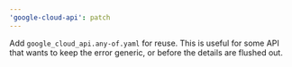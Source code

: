 ```yaml
---
'google-cloud-api': patch
---
```


Add `google_cloud_api.any-of.yaml` for reuse.
This is useful for some API that wants to keep the error generic,
or before the details are flushed out.
